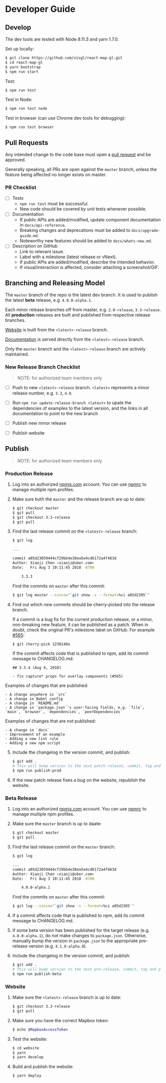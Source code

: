 # Developer Guide

## Develop

The dev tools are tested with Node 8.11.3 and yarn 1.7.0.

Set up locally:

```bash
$ git clone https://github.com/visgl/react-map-gl.git
$ cd react-map-gl
$ yarn bootstrap
$ npm run start
```

Test:

```bash
$ npm run test
```

Test in Node:

```bash
$ npm run test node
```

Test in browser (can use Chrome dev tools for debugging):

```bash
$ npm run test browser
```

## Pull Requests

Any intended change to the code base must open a [pull request](https://help.github.com/articles/creating-a-pull-request/) and be approved.

Generally speaking, all PRs are open against the `master` branch, unless the feature being affected no longer exists on master.

### PR Checklist

- [ ] Tests
  + `npm run test` must be successful.
  + New code should be covered by unit tests whenever possible.
- [ ] Documentation
  + If public APIs are added/modified, update component documentation in `docs/api-reference`.
  + Breaking changes and deprecations must be added to `docs/upgrade-guide.md`.
  + Noteworthy new features should be added to `docs/whats-new.md`.
- [ ] Description on GitHub
  + Link to relevant issue.
  + Label with a milestone (latest release or vNext).
  + If public APIs are added/modified, describe the intended behavior.
  + If visual/interaction is affected, consider attaching a screenshot/GIF.


## Branching and Releasing Model

The `master` branch of the repo is the latest dev branch. It is used to publish the latest **beta** release, e.g. `4.0.0-alpha.1`.

Each minor release branches off from master, e.g. `2.0-release`, `3.3-release`. All **production** releases are built and published from respective release branches.

[Website](https://uber.github.io/react-map-gl) is built from the `<latest>-release` branch.

[Documentation](https://uber.github.io/react-map-gl/#/Documentation) is served directly from the `<latest>-release` branch.

Only the `master` branch and the `<latest>-release` branch are actively maintained.

### New Release Branch Checklist

> NOTE: for authorized team members only

- [ ] Push to new `<latest>-release` branch. `<latest>` represents a minor release number, e.g. `3.3`, `4.0`.
- [ ] Run `npm run update-release-branch <latest>` to upate the dependencies of examples to the latest version, and the links in all documentation to point to the new branch
- [ ] Publish new minor release
- [ ] Publish website


## Publish

> NOTE: for authorized team members only

### Production Release

1. Log into an authorized [npmjs.com](https://www.npmjs.com/) account. You can use [npmrc](https://www.npmjs.com/package/npmrc) to manage multiple npm profiles.
2. Make sure both the `master` and the release branch are up to date:

    ```bash
    $ git checkout master
    $ git pull
    $ git checkout 3.3-release
    $ git pull
    ```

3. Find the last release commit on the `<latest>-release` branch:

    ```bash
    $ git log

    ...

    commit a05d23059444cf29bb4e38ea5e4cd6172a4f463d
    Author: Xiaoji Chen <xiaoji@uber.com>
    Date:   Fri Aug 3 10:11:45 2018 -0700

        3.3.3
    ```

    Find the commits on `master` after this commit:

    ```bash
    $ git log master --since="`git show -s --format=%ci a05d2305`"
    ```

4. Find out which new commits should be cherry-picked into the release branch.

    If a commit is a bug fix for the current production release, or a minor, non-breaking new feature, it can be published as a patch. When in doubt, check the original PR's milestone label on GitHub. For example [#565](https://github.com/visgl/react-map-gl/pull/565):

    ```bash
    $ git cherry-pick 1238140a
    ```

    If the commit affects code that is published to npm, add its commit message to CHANGELOG.md:

    ```
    ## 3.3.4 (Aug 4, 2018)

    - fix capture* props for overlay components (#565)
    ```

  Examples of changes that are published:

    - A change anywhere in `src`
    - A change in Babel config
    - A change in `README.md`
    - A change in `package.json`'s user-facing fields, e.g. `file`, `main`, `browser`, `dependencies`, `peerDependencies`

  Examples of changes that are not published:

    - A change in `docs`
    - Improvement of an example
    - Adding a new lint rule
    - Adding a new npm script

5. Include the changelog in the version commit, and publish:

    ```bash
    $ git add .
    # This will bump version to the next patch release, commit, tag and publish:
    $ npm run publish-prod
    ```

6. If the new patch release fixes a bug on the website, republish the website.


### Beta Release

1. Log into an authorized [npmjs.com](https://www.npmjs.com/) account. You can use [npmrc](https://www.npmjs.com/package/npmrc) to manage multiple npm profiles.
2. Make sure the `master` branch is up to daate:

    ```bash
    $ git checkout master
    $ git pull
    ```

3. Find the last release commit on the `master` branch:

    ```bash
    $ git log

    ...
    commit a05d23059444cf29bb4e38ea5e4cd6172a4f463d
    Author: Xiaoji Chen <xiaoji@uber.com>
    Date:   Fri Aug 3 10:11:45 2018 -0700

        4.0.0-alpha.1
    ```

    Find the commits on `master` after this commit:

    ```bash
    $ git log --since="`git show -s --format=%ci a05d2305`"
    ```

4. If a commit affects code that is published to npm, add its commit message to CHANGELOG.md.

5. If some beta version has been published for the target release (e.g. `4.0.0-alpha.1`), do not make changes to `package.json`. Otherwise, manually bump the version in `package.json` to the appropriate pre-release version (e.g. `4.1.0-alpha.0`).

6. Include the changelog in the version commit, and publish:

    ```bash
    $ git add .
    # This will bump version to the next pre-release, commit, tag and publish:
    $ npm run publish-beta
    ```

### Website

1. Make sure the `<latest>-release` branch is up to date:

    ```bash
    $ git checkout 3.3-release
    $ git pull
    ```

2. Make sure you have the correct Mapbox token:

    ```bash
    $ echo $MapboxAccessToken
    ```

3. Test the website:

    ```bash
    $ cd website
    $ yarn
    $ yarn develop
    ```

4. Build and publish the website:

    ```bash
    $ yarn deploy
    ```
